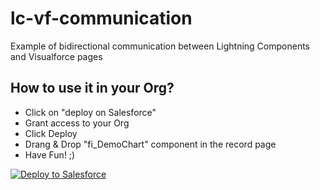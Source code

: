 # lc-vf-communication
Example of bidirectional communication between Lightning Components and Visualforce pages

## How to use it in your Org?
- Click on "deploy on Salesforce"
- Grant access to your Org
- Click Deploy
- Drang & Drop "fi_DemoChart" component in the record page
- Have Fun! ;)

<a href="https://githubsfdeploy.herokuapp.com?owner=drago&repo=old-messages&ref=master">
  <img alt="Deploy to Salesforce"
       src="https://raw.githubusercontent.com/afawcett/githubsfdeploy/master/deploy.png">
</a>
